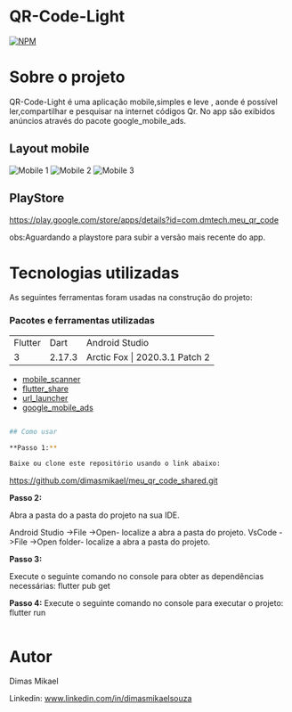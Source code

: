 # QR-Code-Light
[![NPM](https://img.shields.io/npm/l/react)](https://github.com/dimasmikael/meu_qr_code_shared/blob/master/LICENCE) 

# Sobre o projeto

QR-Code-Light é uma aplicação  mobile,simples e leve , aonde é possível ler,compartilhar e pesquisar na internet códigos Qr.
No app são exibidos anúncios através do pacote google_mobile_ads.


## Layout mobile
![Mobile 1](https://github.com/dimasmikael/meu_qr_code_shared/blob/master/assets/imagens-app/home_qr.jpg) 
![Mobile 2](https://github.com/dimasmikael/meu_qr_code_shared/blob/master/assets/imagens-app/qrcode.jpg)
![Mobile 3](https://github.com/dimasmikael/meu_qr_code_shared/blob/master/assets/imagens-app/compartilhar.jpg)

## PlayStore
https://play.google.com/store/apps/details?id=com.dmtech.meu_qr_code

obs:Aguardando a playstore para subir a versão mais recente do app.

# Tecnologias utilizadas

As seguintes ferramentas foram usadas na construção do projeto:
### Pacotes e ferramentas utilizadas
<table>
  <tr>
    <td>Flutter</td>
    <td>Dart</td>
    <td>Android Studio</td>
  </tr>
  <tr>
    <td>3</td>
    <td>2.17.3</td>
    <td>Arctic Fox | 2020.3.1 Patch 2</td>
  </tr>
</table>

* [mobile_scanner](https://pub.dev/packages/mobile_scanner)
* [flutter_share](https://pub.dev/packages/flutter_share)
* [url_launcher](https://pub.dev/packages/url_launcher)
* [google_mobile_ads](https://pub.dev/packages/google_mobile_ads) 

```bash

## Como usar

**Passo 1:**

Baixe ou clone este repositório usando o link abaixo:

```
https://github.com/dimasmikael/meu_qr_code_shared.git


**Passo 2:**

Abra a pasta do a pasta do projeto na sua IDE.

Android Studio ->File ->Open- localize a abra a pasta do projeto.
VsCode ->File ->Open folder- localize a abra a pasta do projeto.

**Passo 3:**

Execute o seguinte comando no console para obter as dependências necessárias:
flutter pub get 

**Passo 4:**
Execute o seguinte comando no console para executar o projeto:
flutter run

```
```
 
# Autor
Dimas Mikael

Linkedin: www.linkedin.com/in/dimasmikaelsouza
```
